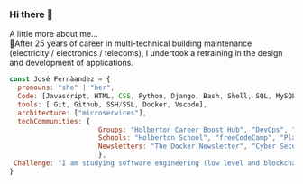 ### Hi there 👋

A little more about me...  
🚀After 25 years of career in multi-technical building maintenance (electricity / electronics / telecoms), 
 I undertook a retraining in the design and development of applications.

```javascript
const José Fernàandez = {
  pronouns: "she" | "her",
  Code: [Javascript, HTML, CSS, Python, Django, Bash, Shell, SQL, MySQL, PostgreSQL, Algorithmes, Linux, C, ASM],
  tools: [ Git, Github, SSH/SSL, Docker, Vscode],
  architecture: ["microservices"],
  techCommunities: {
                      Groups: "Holberton Career Boost Hub", "DevOps", "Python Developers", "IoT - Internet of Things",
                      Schools: "Holberton School", "freeCodeCamp", "Platzi",
                      Newsletters: "The Docker Newsletter", "Cyber Security Hub Newsletter ",
                      },
 Challenge: "I am studying software engineering (low level and blockchain) at the Holberton School in France"
}
